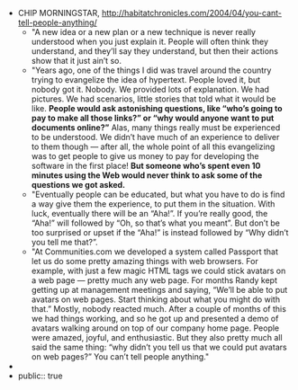 - CHIP MORNINGSTAR, http://habitatchronicles.com/2004/04/you-cant-tell-people-anything/
	- "A new idea or a new plan or a new technique is never really understood when you just explain it. People will often think they understand, and they’ll say they understand, but then their actions show that it just ain’t so.
	- "Years ago, one of the things I did was travel around the country trying to evangelize the idea of hypertext. People loved it, but nobody got it. Nobody. We provided lots of explanation. We had pictures. We had scenarios, little stories that told what it would be like. **People would ask astonishing questions, like “who’s going to pay to make all those links?” or “why would anyone want to put documents online?”** Alas, many things really must be experienced to be understood. We didn’t have much of an experience to deliver to them though — after all, the whole point of all this evangelizing was to get people to give us money to pay for developing the software in the first place! **But someone who’s spent even 10 minutes using the Web would never think to ask some of the questions we got asked.**
	- "Eventually people can be educated, but what you have to do is find a way give them the experience, to put them in the situation. With luck, eventually there will be an “Aha!”. If you’re really good, the “Aha!” will followed by “Oh, so that’s what you meant”. But don’t be too surprised or upset if the “Aha!” is instead followed by “Why didn’t you tell me that?”.
	- "At Communities.com we developed a system called Passport that let us do some pretty amazing things with web browsers. For example, with just a few magic HTML tags we could stick avatars on a web page — pretty much any web page. For months Randy kept getting up at management meetings and saying, “We’ll be able to put avatars on web pages. Start thinking about what you might do with that.” Mostly, nobody reacted much. After a couple of months of this we had things working, and so he got up and presented a demo of avatars walking around on top of our company home page. People were amazed, joyful, and enthusiastic. But they also pretty much all said the same thing: “why didn’t you tell us that we could put avatars on web pages?” You can’t tell people anything."
-
- public:: true